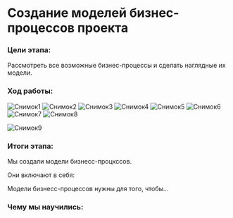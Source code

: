 # Создание моделей бизнес-процессов проекта

### Цели этапа: 
Рассмотреть все возможные бизнес-процессы и сделать наглядные их модели.

### Ход работы:
![Снимок1](https://github.com/Kirill-Bokov/I-ll-give-you-the-stone/assets/155570357/73244f55-2d0c-4a8f-80a6-35476f668f43)
![Снимок2](https://github.com/Kirill-Bokov/I-ll-give-you-the-stone/assets/155570357/c1b04361-e9c7-4d5e-8973-925d599e6130)
![Снимок3](https://github.com/Kirill-Bokov/I-ll-give-you-the-stone/assets/155570357/f3115e23-0e67-42b2-b8ab-f523266f01d8)
![Снимок4](https://github.com/Kirill-Bokov/I-ll-give-you-the-stone/assets/155570357/660bfd51-216f-4ddd-af6e-e46d33611517)
![Снимок5](https://github.com/Kirill-Bokov/I-ll-give-you-the-stone/assets/155570357/c9432e66-1c9e-417b-8c26-5a03c4538b75)
![Снимок6](https://github.com/Kirill-Bokov/I-ll-give-you-the-stone/assets/155570357/53bad62a-7849-4c3c-b89c-ec43c3cccba8)
![Снимок7](https://github.com/Kirill-Bokov/I-ll-give-you-the-stone/assets/155570357/eca76cd4-2154-45a0-a885-c2a0446d1cef)
![Снимок8](https://github.com/Kirill-Bokov/I-ll-give-you-the-stone/assets/155570357/f7d4281b-3b39-4dc3-b6a4-728b6b2797fe)

![Снимок9](https://github.com/Kirill-Bokov/I-ll-give-you-the-stone/assets/155570357/1124478a-b5c1-4c9c-b1ed-37f0ef578dcf)

### Итоги этапа:

Мы создали модели бизнесс-процкссов.

Они включают в  себя:

Модели бизнесс-процессов нужны для того, чтобы...

### Чему мы научились:
